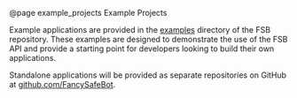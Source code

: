 @page example_projects Example Projects

Example applications are provided in the [examples](https://github.com/FancySafeBot/fsb-library/tree/main/examples) directory of the FSB repository. These examples are designed to demonstrate the use of the FSB API and provide a starting point for developers looking to build their own applications.

Standalone applications will be provided as separate repositories on GitHub at [github.com/FancySafeBot](https://github.com/FancySafeBot).
